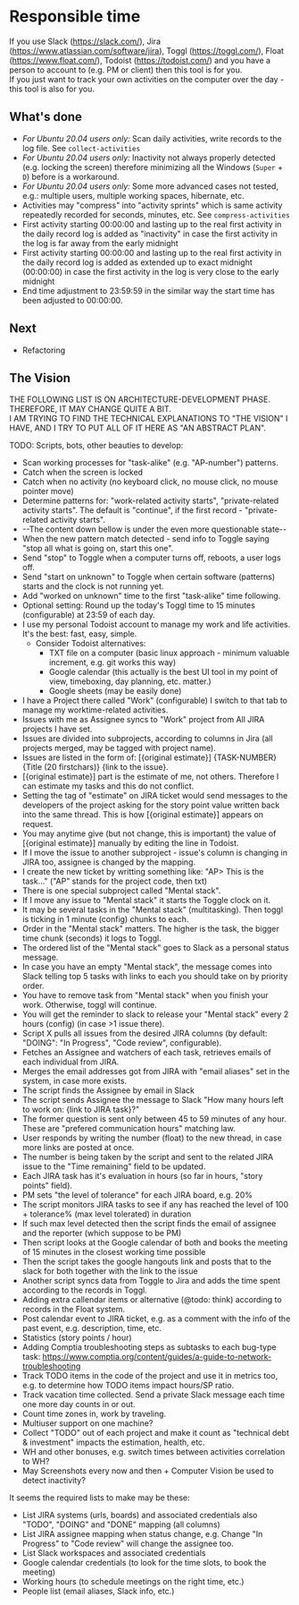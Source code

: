 # Responsible time
If you use Slack (https://slack.com/), Jira (https://www.atlassian.com/software/jira), Toggl (https://toggl.com/), Float (https://www.float.com/), Todoist (https://todoist.com/) and you have a person to account to (e.g. PM or client) then this tool is for you.  
If you just want to track your own activities on the computer over the day - this tool is also for you.


## What's done

- *For Ubuntu 20.04 users only:* Scan daily activities, write records to the log file. See `collect-activities`
- *For Ubuntu 20.04 users only:* Inactivity not always properly detected (e.g. locking the screen) therefore minimizing all the Windows (`Super` + `D`) before is a workaround.
- *For Ubuntu 20.04 users only:* Some more advanced cases not tested, e.g.: multiple users, multiple working spaces, hibernate, etc. 
- Activities may "compress" into "activity sprints" which is same activity repeatedly recorded for seconds, minutes, etc. See `compress-activities`
- First activity starting 00:00:00 and lasting up to the real first activity in the daily record log is added as "inactivity" in case the first activity in the log is far away from the early midnight
- First activity starting 00:00:00 and lasting up to the real first activity in the daily record log is added as extended up to exact midnight (00:00:00) in case the first activity in the log is very close to the early midnight
- End time adjustment to 23:59:59 in the similar way the start time has been adjusted to 00:00:00.


## Next

- Refactoring


## The Vision

THE FOLLOWING LIST IS ON ARCHITECTURE-DEVELOPMENT PHASE. THEREFORE, IT MAY CHANGE QUITE A BIT.  
I AM TRYING TO FIND THE TECHNICAL EXPLANATIONS TO "THE VISION" I HAVE, AND I TRY TO PUT ALL OF IT HERE AS "AN ABSTRACT PLAN".
  
TODO: Scripts, bots, other beauties to develop:
- Scan working processes for "task-alike" (e.g. "AP-number") patterns.  
- Catch when the screen is locked
- Catch when no activity (no keyboard click, no mouse click, no mouse pointer move) 
- Determine patterns for: "work-related activity starts", "private-related activity starts". The default is "continue", if the first record - "private-related activity starts".
- --The content down bellow is under the even more questionable state--
- When the new pattern match detected - send info to Toggle saying "stop all what is going on, start this one".
- Send "stop" to Toggle when a computer turns off, reboots, a user logs off.
- Send "start on unknown" to Toggle when certain software (patterns) starts and the clock is not running yet.
- Add "worked on unknown" time to the first "task-alike" time following.
- Optional setting: Round up the today's Toggl time to 15 minutes (configurable) at 23:59 of each day.
- I use my personal Todoist account to manage my work and life activities. It's the best: fast, easy, simple.
  - Consider Todoist alternatives:
      - TXT file on a computer (basic linux approach - minimum valuable increment, e.g. git works this way) 
      - Google calendar (this actually is the best UI tool in my point of view, timeboxing, day planning, etc. matter.)
      - Google sheets (may be easily done)
- I have a Project there called "Work" (configurable) I switch to that tab to manage my worktime-related activities.
- Issues with me as Assignee syncs to "Work" project from All JIRA projects I have set. 
- Issues are divided into subprojects, according to columns in Jira (all projects merged, may be tagged with project name).
- Issues are listed in the form of: \[{original estimate}\] {TASK-NUMBER} {Title (20 firstchars)} {link to the issue}.
- \[{original estimate}\] part is the estimate of me, not others. Therefore I can estimate my tasks and this do not conflict.
- Setting the tag of "estimate" on JIRA ticket would send messages to the developers of the project asking for the story point value written back into the same thread. This is how \[{original estimate}\] appears on request.
- You may anytime give (but not change, this is important) the value of \[{original estimate}\] manually by editing the line in Todoist. 
- If I move the issue to another subproject - issue's column is changing in JIRA too, assignee is changed by the mapping.
- I create the new ticket by writting something like: "AP> This is the task..." ("AP" stands for the project code, then txt)
- There is one special subproject called "Mental stack".
- If I move any issue to "Mental stack" it starts the Toggle clock on it.
- It may be several tasks in the "Mental stack" (multitasking). Then toggl is ticking in 1 minute (config) chunks to each.
- Order in the "Mental stack" matters. The higher is the task, the bigger time chunk (seconds) it logs to Toggl.
- The ordered list of the "Mental stack" goes to Slack as a personal status message.
- In case you have an empty "Mental stack", the message comes into Slack telling top 5 tasks with links to each you should take on by priority order.
- You have to remove task from "Mental stack" when you finish your work. Otherwise, toggl will continue.
- You will get the reminder to slack to release your "Mental stack" every 2 hours (config) (in case >1 issue there).
- Script X pulls all issues from the desired JIRA columns (by default: "DOING": "In Progress", "Code review", configurable).
- Fetches an Assignee and watchers of each task, retrieves  emails of each individual from JIRA. 
- Merges the email addresses got from JIRA with "email aliases" set in the system, in case more exists.
- The script finds the Assignee by email in Slack
- The script sends Assignee the message to Slack "How many hours left to work on: {link to JIRA task}?"
- The former question is sent only between 45 to 59 minutes of any hour. These are "prefered communication hours" matching law.
- User responds by writing the number (float) to the new thread, in case more links are posted at once.
- The number is being taken by the script and sent to the related JIRA issue to the "Time remaining" field to be updated.
- Each JIRA task has it's evaluation in hours (so far in hours, "story points" field).
- PM sets "the level of tolerance" for each JIRA board, e.g. 20%
- The script monitors JIRA tasks to see if any has reached the level of 100 + tolerance% (max level tolerated) in duration
- If such max level detected then the script finds the email of assignee and the reporter (which suppose to be PM)
- Then script looks at the Google calendar of both and books the meeting of 15 minutes in the closest working time possible
- Then the script takes the google hangouts link and posts that to the slack for both together with the link to the issue
- Another script syncs data from Toggle to Jira and adds the time spent according to the records in Toggl.
- Adding extra callendar items or alternative (@todo: think) according to records in the Float system.
- Post calendar event to JIRA ticket, e.g. as a comment with the info of the past event, e.g. description, time, etc.
- Statistics (story points / hour)
- Adding Comptia troubleshooting steps as subtasks to each bug-type task: https://www.comptia.org/content/guides/a-guide-to-network-troubleshooting
- Track TODO items in the code of the project and use it in metrics too, e.g. to determine how TODO items impact hours/SP ratio.  
- Track vacation time collected. Send a private Slack message each time one more day counts in or out.
- Count time zones in, work by traveling.
- Multiuser support on one machine?
- Collect "TODO" out of each project and make it count as "technical debt & investment" impacts the estimation, health, etc.
- WH and other bonuses, e.g. switch times between activities correlation to WH?
- May Screenshots every now and then + Computer Vision be used to detect inactivity?

It seems the required lists to make may be these:
- List JIRA systems (urls, boards) and associated credentials also "TODO", "DOING" and "DONE" mapping (all columns)
- List JIRA assignee mapping when status change, e.g. Change "In Progress" to "Code review" will change the assignee too.
- List Slack workspaces and associated credentials
- Google calendar credentials (to look for the time slots, to book the meeting)
- Working hours (to schedule meetings on the right time, etc.)
- People list (email aliases, Slack info, etc.)
